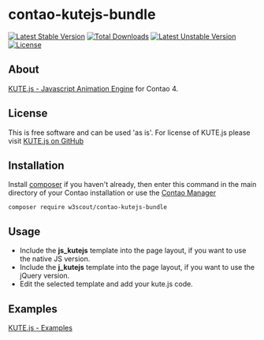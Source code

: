 # contao-kutejs-bundle
[![Latest Stable Version](https://poser.pugx.org/w3scout/contao-kutejs-bundle/v/stable)](https://packagist.org/packages/w3scout/contao-kutejs-bundle)
[![Total Downloads](https://poser.pugx.org/w3scout/contao-kutejs-bundle/downloads)](https://packagist.org/packages/w3scout/contao-kutejs-bundle)
[![Latest Unstable Version](https://poser.pugx.org/w3scout/contao-kutejs-bundle/v/unstable)](https://packagist.org/packages/w3scout/contao-kutejs-bundle)
[![License](https://poser.pugx.org/w3scout/contao-kutejs-bundle/license)](https://packagist.org/packages/w3scout/contao-kutejs-bundle)


## About
[KUTE.js - Javascript Animation Engine](http://thednp.github.io/kute.js/) for Contao 4.

## License
This is free software and can be used 'as is'. For license of KUTE.js please visit <a href="https://github.com/thednp/kute.js/blob/master/LICENSE" target="_blank">KUTE.js on GitHub</a>

## Installation
Install [composer](https://getcomposer.org) if you haven't already, then enter this command in the main directory of your Contao installation or use the [Contao Manager](https://docs.contao.org/books/manager/de/)
```
composer require w3scout/contao-kutejs-bundle
```

## Usage
* Include the **js_kutejs** template into the page layout, if you want to use the native JS version.
* Include the **j_kutejs** template into the page layout, if you want to use the jQuery version.
* Edit the selected template and add your kute.js code.

## Examples
[KUTE.js - Examples](http://thednp.github.io/kute.js/examples.html)

